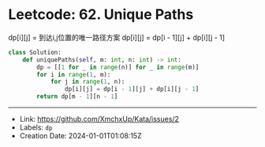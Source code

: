 # Leetcode: 62. Unique Paths

dp[i][j] = 到达i,j位置的唯一路径方案
dp[i][j] = dp[i - 1][j] + dp[i][j - 1]

```py
class Solution:
    def uniquePaths(self, m: int, n: int) -> int:
        dp = [[1 for _ in range(n)] for _ in range(m)]
        for i in range(1, m):
            for j in range(1, n):
                dp[i][j] = dp[i - 1][j] + dp[i][j - 1]
        return dp[m - 1][n - 1]

```

---

* Link: https://github.com/XmchxUp/Kata/issues/2
* Labels: `dp`
* Creation Date: 2024-01-01T01:08:15Z
